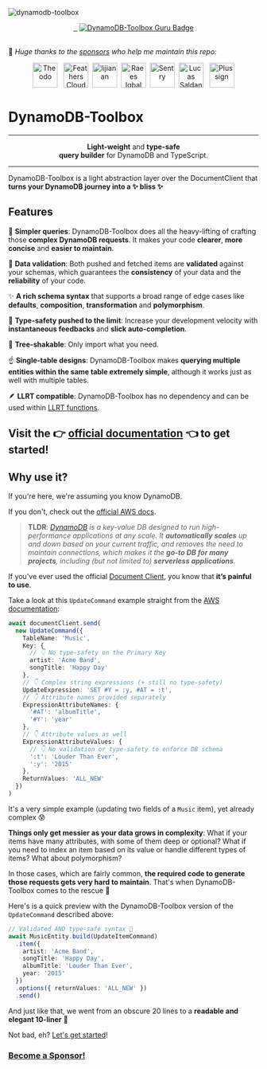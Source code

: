 ![dynamodb-toolbox](https://user-images.githubusercontent.com/2053544/69847647-b7910780-1245-11ea-8403-a35a0158f3aa.png)

<p align="center">
  <a aria-label="NPM version" href="https://www.npmjs.com/package/dynamodb-toolbox">
    <img alt="" src="https://img.shields.io/npm/v/dynamodb-toolbox?color=a2c8f7&style=for-the-badge">
  </a>
  <a aria-label="License" href="https://github.com/dynamodb-toolbox/dynamodb-toolbox/blob/main/LICENSE">
    <img alt="" src="https://img.shields.io/github/license/dynamodb-toolbox/dynamodb-toolbox?color=%230e355b&style=for-the-badge">
  </a>
    <img alt="" src=https://img.shields.io/npm/dt/dynamodb-toolbox?color=%232e6ca9&style=for-the-badge>
  <a aria-label="Gurubase" href="https://gurubase.io/g/dynamodb-toolbox">
    <img alt="DynamoDB-Toolbox Guru Badge" src="https://img.shields.io/badge/Gurubase-Ask%20DynamoDB%20Toolbox%20Guru-006BFF?style=for-the-badge">
  </a>
    <br/>
    <br/>
</p>

💖 _Huge thanks to the [sponsors](https://github.com/sponsors/ThomasAribart) who help me maintain this repo:_

<p align="center">
  <a href="https://www.theodo.fr/"><img src="https://github.com/theodo.png" width="50px" alt="Theodo" title="Theodo"/></a>&nbsp;&nbsp;
  <!-- sponsors --><a href="https://github.com/featherscloud"><img src="https://github.com/featherscloud.png" width="50px" alt="Feathers Cloud" title="Feathers Cloud"/></a>&nbsp;&nbsp;<a href="https://github.com/li-jia-nan"><img src="https://github.com/li-jia-nan.png" width="50px" alt="lijianan" title="lijianan"/></a>&nbsp;&nbsp;<a href="https://github.com/RaeesBhatti"><img src="https://github.com/RaeesBhatti.png" width="50px" alt="Raees Iqbal" title="Raees Iqbal"/></a>&nbsp;&nbsp;<a href="https://github.com/getsentry"><img src="https://github.com/getsentry.png" width="50px" alt="Sentry" title="Sentry"/></a>&nbsp;&nbsp;<a href="https://github.com/lucas-subli"><img src="https://github.com/lucas-subli.png" width="50px" alt="Lucas Saldanha Ferreira" title="Lucas Saldanha Ferreira"/></a>&nbsp;&nbsp;<!-- sponsors -->
  <a href="https://github.com/sponsors/ThomasAribart"><img src="assets/plus-sign.png" width="50px" alt="Plus sign" title="Your brand here!"/></a>
</p>

# DynamoDB-Toolbox <!-- omit in toc -->

---

<p align="center"><b>Light-weight</b> and <b>type-safe</b><br/><b>query builder</b> for DynamoDB and TypeScript.</p>

---

DynamoDB-Toolbox is a light abstraction layer over the DocumentClient that **turns your DynamoDB journey into a ✨ bliss ✨**

## Features <!-- omit in toc -->

🤗 **Simpler queries**: DynamoDB-Toolbox does all the heavy-lifting of crafting those **complex DynamoDB requests**. It makes your code **clearer**, **more concise** and **easier to maintain**.

📐 **Data validation**: Both pushed and fetched items are **validated** against your schemas, which guarantees the **consistency** of your data and the **reliability** of your code.

✨ **A rich schema syntax** that supports a broad range of edge cases like **defaults**, **composition**, **transformation** and **polymorphism**.

🌈 **Type-safety pushed to the limit**: Increase your development velocity with **instantaneous feedbacks** and **slick auto-completion**.

🌴 **Tree-shakable**: Only import what you need.

☝️ **Single-table designs**: DynamoDB-Toolbox makes **querying multiple entities within the same table extremely simple**, although it works just as well with multiple tables.

🪶 **LLRT compatible**: DynamoDB-Toolbox has no dependency and can be used within [LLRT functions](https://github.com/awslabs/llrt).

## Visit the 👉 [official documentation](https://dynamodbtoolbox.com/) 👈 to get started! <!-- omit in toc -->

## Why use it? <!-- omit in toc -->

If you're here, we're assuming you know DynamoDB.

If you don't, check out the [official AWS docs](https://aws.amazon.com/dynamodb).

> **TLDR**: _[DynamoDB](https://aws.amazon.com/dynamodb) is a key-value DB designed to run high-performance applications at any scale. It **automatically scales** up and down based on your current traffic, and removes the need to maintain connections, which makes it the **go-to DB for many projects**, including (but not limited to) **serverless applications**._

If you've ever used the official [Document Client](https://docs.aws.amazon.com/sdk-for-javascript/v3/developer-guide/dynamodb-example-dynamodb-utilities.html), you know that **it’s painful to use**.

Take a look at this `UpdateCommand` example straight from the [AWS documentation](https://docs.aws.amazon.com/AWSJavaScriptSDK/v3/latest/client/dynamodb/command/UpdateItemCommand/):

```ts
await documentClient.send(
  new UpdateCommand({
    TableName: 'Music',
    Key: {
      // 👇 No type-safety on the Primary Key
      artist: 'Acme Band',
      songTitle: 'Happy Day'
    },
    // 👇 Complex string expressions (+ still no type-safety)
    UpdateExpression: 'SET #Y = :y, #AT = :t',
    // 👇 Attribute names provided separately
    ExpressionAttributeNames: {
      '#AT': 'albumTitle',
      '#Y': 'year'
    },
    // 👇 Attribute values as well
    ExpressionAttributeValues: {
      // 👇 No validation or type-safety to enforce DB schema
      ':t': 'Louder Than Ever',
      ':y': '2015'
    },
    ReturnValues: 'ALL_NEW'
  })
)
```

It's a very simple example (updating two fields of a `Music` item), yet already complex 😰

**Things only get messier as your data grows in complexity**: What if your items have many attributes, with some of them deep or optional? What if you need to index an item based on its value or handle different types of items? What about polymorphism?

In those cases, which are fairly common, **the required code to generate those requests gets very hard to maintain**. That's when DynamoDB-Toolbox comes to the rescue 💪

Here's is a quick preview with the DynamoDB-Toolbox version of the `UpdateCommand` described above:

```ts
// Validated AND type-safe syntax 🙌
await MusicEntity.build(UpdateItemCommand)
  .item({
    artist: 'Acme Band',
    songTitle: 'Happy Day',
    albumTitle: 'Louder Than Ever',
    year: '2015'
  })
  .options({ returnValues: 'ALL_NEW' })
  .send()
```

And just like that, we went from an obscure 20 lines to a **readable and elegant 10-liner** 🤩

Not bad, eh? [Let's get started](https://dynamodbtoolbox.com/)!

### [Become a Sponsor!](https://github.com/sponsors/thomasaribart/)
